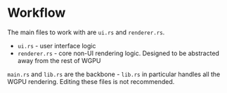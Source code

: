 # Workflow

The main files to work with are `ui.rs` and `renderer.rs`.

* `ui.rs` - user interface logic
* `renderer.rs` - core non-UI rendering logic. Designed to be abstracted away from the rest of WGPU

`main.rs` and `lib.rs` are the backbone - `lib.rs` in particular handles all the WGPU rendering. Editing these files is not recommended.
